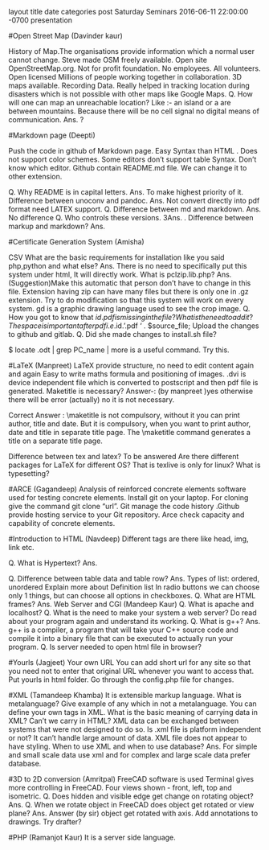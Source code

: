 layout 	      title 	               date 	                   categories
post      Saturday Seminars     2016-06-11 22:00:00 -0700            presentation



#Open Street Map (Davinder kaur)

History of Map.The organisations provide information which a normal user cannot change.
Steve made OSM freely available.
Open site OpenStreetMap.org. Not for profit foundation.
No employees. All volunteers. Open licensed
Millions of people working together in collaboration.
3D maps available.
Recording Data.
Really helped in tracking location during disasters which is not possible with other maps like Google Maps.
Q. How will one can map an unreachable location? Like :- an island or a are between mountains. Because there will be no cell signal no digital means of communication.
Ans. ?


#Markdown page (Deepti)

Push the code in github of Markdown page.
Easy Syntax than HTML .
Does not support color schemes.
Some editors don’t support table Syntax. Don’t know which editor.
Github contain README.md file. We can change it to other extension.

Q. Why README is in capital letters.
Ans. To make highest priority of it.
Difference between unoconv and pandoc.
Ans.
Not convert directly into pdf format need LATEX support.
Q. Difference between md and markdown.
Ans. No difference
Q. Who controls these versions.
3Ans.
. Difference between markup and markdown?
Ans.


#Certificate Generation System (Amisha)

CSV
What are the basic requirements for installation like you said php,python and what else?
Ans.
There is no need to specifically put this system under html, It will directly work.
What is pclzip.lib.php?
Ans.
(Suggestion)Make this automatic that person don’t have to change in this file. 
Extension having zip can have many files but there is only one in .gz extension.
Try to do modification so that this system will work on every system.
gd is a graphic drawing language used to see the crop image.
Q. How you got to know that $id.pdf is missing in the file? What is the need to add it?
The space is important after pdf i.e .$id.’.pdf ‘ . $source_file;
Upload  the changes to github and gitlab.
Q. Did she made changes to install.sh file?

$ locate .odt | grep PC_name | more is a useful command. Try this.


#LaTeX (Manpreet)
LaTeX provide structure, no need to edit content again and again
Easy to write maths formula and positioning of images.
.dvi is device independent file which is converted to postscript and then pdf file is generated.
Maketitle is necessary?
Answer-: (by manpreet )yes otherwise there will be error
    (actually) no it is not necessary.

Correct Answer : \maketitle is not compulsory,  without it you can print author, title and date. But it is compulsory, when you want to print author, date and title in separate title page. The \maketitle command generates a title on a separate title page.
    
Difference between tex and latex?
To be answered
Are there different packages for LaTeX for different OS? That is texlive is only for linux?
What is typesetting?

#ARCE (Gagandeep)
Analysis of reinforced concrete elements software used for testing concrete elements.
Install git on your laptop. For cloning give the command git clone “url”. 
Git manage the code history  .Github provide hosting service to your Git repository.
Arce check capacity and capability of concrete elements. 

#Introduction to HTML (Navdeep)
Different tags are there like head, img, link etc.

Q. What is Hypertext?
Ans.

Q. Difference between table data and table row?
Ans.
Types of list: ordered, unordered 
Explain more about Definition list
In radio buttons we can choose only 1 things, but can choose all options in checkboxes.
Q. What are HTML frames?
Ans.
Web Server and CGI (Mandeep Kaur)
Q. What is apache and localhost?
Q. What is the need to make your system a web server?
Do read about your program again and understand its working.
Q. What is g++?
Ans. g++ is a compiler, a program that will take your C++ source code and compile it into a binary file that can be executed to actually run your program.
Q. Is server needed to open html file in browser?

#Yourls (Jagjeet)
Your own URL
You can add short url for any site so that you need not to enter that original URL whenever you want to access that.
Put yourls in html folder.
Go through the config.php file for changes.

#XML (Tamandeep Khamba)
It is extensible markup language.
What is metalanguage? Give example of any which in not a metalanguage.
You can define your own tags in XML.
What is the basic meaning of carrying data in XML? Can’t we carry in HTML?
XML data can be exchanged between systems that were not designed to do so.
Is .xml file is platform independent or not?
It can’t handle large amount of data.
XML file does not appear to  have styling.
When to use XML and when to use database?
Ans. For simple and small scale data use xml and for complex and large scale data prefer database.

#3D to 2D conversion (Amritpal)
FreeCAD software is used
Terminal gives more controlling in FreeCAD.
Four views shown - front, left, top and isometric.
Q. Does hidden and visible edge get change on rotating object?
Ans.
Q. When we rotate object in FreeCAD does object get rotated or view plane?
Ans.
Answer (by sir) object get rotated with axis.
Add annotations to drawings.
Try drafter?

#PHP (Ramanjot Kaur)
It is a server side language.

